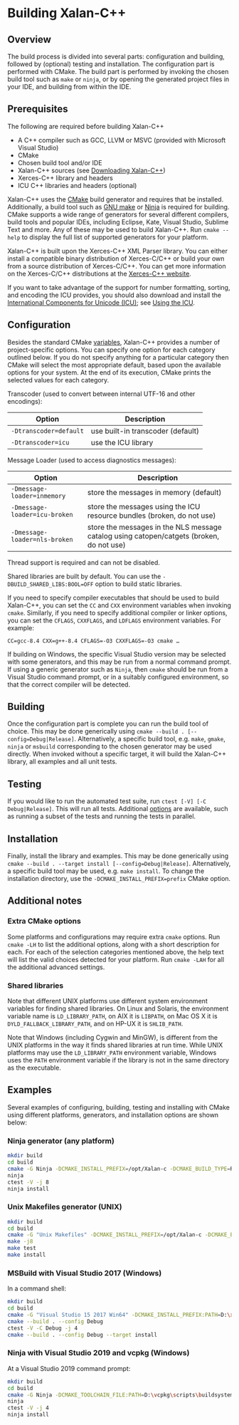 # Building Xalan-C++

## Overview

The build process is divided into several parts: configuration and
building, followed by (optional) testing and installation. The
configuration part is performed with CMake.  The build part is
performed by invoking the chosen build tool such as `make` or `ninja`,
or by opening the generated project files in your IDE, and building
from within the IDE.

## Prerequisites

The following are required before building Xalan-C++

* A C++ compiler such as GCC, LLVM or MSVC (provided with Microsoft
  Visual Studio)
* CMake
* Chosen build tool and/or IDE
* Xalan-C++ sources (see [Downloading Xalan-C++](download.md))
* Xerces-C++ library and headers
* ICU C++ libraries and headers (optional)

Xalan-C++ uses the [CMake](https://cmake.org/) build generator and
requires that be installed. Additionally, a build tool such as [GNU
make](http://www.gnu.org/software/make/make.html) or
[Ninja](https://ninja-build.org/) is required for building.  CMake
supports a wide range of generators for several different compilers,
build tools and popular IDEs, including Eclipse, Kate, Visual Studio,
Sublime Text and more. Any of these may be used to build Xalan-C++.
Run `cmake --help` to display the full list of supported generators
for your platform.

Xalan-C++ is built upon the Xerces-C++ XML Parser library.  You can
either install a compatible binary distribution of Xerces-C/C++ or
build your own from a source distribution of Xerces-C/C++.
You can get more information on the Xerces-C/C++ distributions at the
[Xerces-C++ website](http://xerces.apache.org/xerces-c).

If you want to take advantage of the support for number formatting,
sorting, and encoding the ICU provides, you should also download and
install the
[International Components for Unicode (ICU)](http://icu-project.org);
see [Using the ICU](usagepatterns.md#using-the-icu).

## Configuration

Besides the standard CMake
[variables](https://cmake.org/cmake/help/latest/manual/cmake-variables.7.html),
Xalan-C++ provides a number of project-specific options. You can
specify one option for each category outlined below. If you do not
specify anything for a particular category then CMake will select the
most appropriate default, based upon the available options for your
system. At the end of its execution, CMake prints the selected values
for each category.

Transcoder (used to convert between internal UTF-16 and other
encodings):

|Option|Description|
|---|---|
|`-Dtranscoder=default`|use built-in transcoder (default)|
|`-Dtranscoder=icu`|use the ICU library|

Message Loader (used to access diagnostics messages):

|Option|Description|
|---|---|
|`-Dmessage-loader=inmemory`|store the messages in memory (default)|
|`-Dmessage-loader=icu-broken`|store the messages using the ICU resource bundles (broken, do not use)|
|`-Dmessage-loader=nls-broken`|store the messages in the NLS message catalog using catopen/catgets (broken, do not use)|

Thread support is required and can not be disabled.

Shared libraries are built by default. You can use the
`-DBUILD_SHARED_LIBS:BOOL=OFF` option to build static libraries.

If you need to specify compiler executables that should be used to
build Xalan-C++, you can set the `CC` and `CXX` environment variables
when invoking `cmake`. Similarly, if you need to specify additional
compiler or linker options, you can set the `CFLAGS`, `CXXFLAGS`, and
`LDFLAGS` environment variables.  For example:

```
CC=gcc-8.4 CXX=g++-8.4 CFLAGS=-O3 CXXFLAGS=-O3 cmake …
```

If building on Windows, the specific Visual Studio version may be
selected with some generators, and this may be run from a normal
command prompt.  If using a generic generator such as `Ninja`, then
`cmake` should be run from a Visual Studio command prompt, or in a
suitably configured environment, so that the correct compiler will be
detected.

## Building

Once the configuration part is complete you can run the build tool of
choice.  This may be done generically using `cmake --build
. [--config=Debug|Release]`.  Alternatively, a specific build tool,
e.g. `make`, `gmake`, `ninja` or `msbuild` corresponding to the chosen
generator may be used directly.  When invoked without a specific
target, it will build the Xalan-C++ library, all examples and all unit
tests.

## Testing

If you would like to run the automated test suite, run `ctest [-V] [-C
Debug|Release]`.  This will run all tests.  Additional
[options](https://cmake.org/cmake/help/latest/manual/ctest.1.html) are
available, such as running a subset of the tests and running the tests
in parallel.

## Installation

Finally, install the library and examples.  This may be done
generically using `cmake --build . --target install
[--config=Debug|Release]`.  Alternatively, a specific build tool may
be used, e.g. `make install`.  To change the installation directory,
use the `-DCMAKE_INSTALL_PREFIX=prefix` CMake option.

## Additional notes

### Extra CMake options

Some platforms and configurations may require extra `cmake` options.
Run `cmake -LH` to list the additional options, along with a short
description for each.  For each of the selection categories mentioned
above, the help text will list the valid choices detected for your
platform.  Run `cmake -LAH` for all the additional advanced settings.

### Shared libraries

Note that different UNIX platforms use different system environment
variables for finding shared libraries. On Linux and Solaris, the
environment variable name is `LD_LIBRARY_PATH`, on AIX it is
`LIBPATH`, on Mac OS X it is `DYLD_FALLBACK_LIBRARY_PATH`, and on
HP-UX it is `SHLIB_PATH`.

Note that Windows (including Cygwin and MinGW), is different from the
UNIX platforms in the way it finds shared libraries at run time.
While UNIX platforms may use the `LD_LIBRARY_PATH` environment
variable, Windows uses the `PATH` environment variable if the library
is not in the same directory as the executable.

## Examples

Several examples of configuring, building, testing and installing with
CMake using different platforms, generators, and installation options
are shown below:

### Ninja generator (any platform)

```sh
mkdir build
cd build
cmake -G Ninja -DCMAKE_INSTALL_PREFIX=/opt/Xalan-c -DCMAKE_BUILD_TYPE=Release -Dnetwork-accessor=curl /path/to/Xalan-c/source
ninja
ctest -V -j 8
ninja install
```

### Unix Makefiles generator (UNIX)

```sh
mkdir build
cd build
cmake -G "Unix Makefiles" -DCMAKE_INSTALL_PREFIX=/opt/Xalan-c -DCMAKE_BUILD_TYPE=Debug -Dmessage-loader=icu /path/to/Xalan-c/source
make -j8
make test
make install
```

### MSBuild with Visual Studio 2017 (Windows)

In a command shell:

```sh
mkdir build
cd build
cmake -G "Visual Studio 15 2017 Win64" -DCMAKE_INSTALL_PREFIX:PATH=D:\xalan-c \path\to\Xalan-c\source
cmake --build . --config Debug
ctest -V -C Debug -j 4
cmake --build . --config Debug --target install
```

### Ninja with Visual Studio 2019 and vcpkg (Windows)

At a Visual Studio 2019 command prompt:

```sh
mkdir build
cd build
cmake -G Ninja -DCMAKE_TOOLCHAIN_FILE:PATH=D:\vcpkg\scripts\buildsystems\vcpkg.cmake -DCMAKE_INSTALL_PREFIX:PATH=D:\xalan-c \path\to\Xalan-c\source
ninja
ctest -V -j 4
ninja install
```
